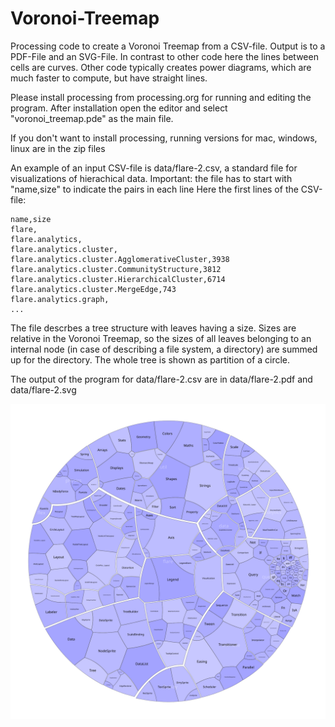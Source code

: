# Voronoi-Treemap
Processing code to create a Voronoi Treemap from a CSV-file. Output is to a PDF-File and an SVG-File. 
In contrast to other code here the lines between cells are curves. Other code typically creates power 
diagrams, which are much faster to compute, but have straight lines.

Please install processing from processing.org for running and editing the program. After installation 
open the editor and select "voronoi_treemap.pde" as the main file. 

If you don't want to install processing, running versions for mac, windows, linux are in the zip files

An example of an input CSV-file is data/flare-2.csv, a standard file for visualizations of hierachical data.
Important: the file has to start with "name,size" to indicate the pairs in each line
Here the first lines of the CSV-file: 
```
name,size
flare,
flare.analytics,
flare.analytics.cluster,
flare.analytics.cluster.AgglomerativeCluster,3938
flare.analytics.cluster.CommunityStructure,3812
flare.analytics.cluster.HierarchicalCluster,6714
flare.analytics.cluster.MergeEdge,743
flare.analytics.graph,
...
```
The file descrbes a tree structure with leaves having a size. Sizes are relative in the Voronoi Treemap, 
so the sizes of all leaves belonging to an internal node (in case of describing a file system, a directory) 
are summed up for the directory. The whole tree is shown as partition of a circle.

The output of the program for data/flare-2.csv are in data/flare-2.pdf and data/flare-2.svg 

![data/flare-2.svg](/data/flare-2.svg)
